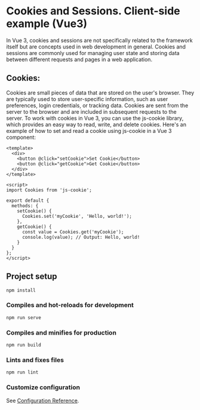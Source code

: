 # Cookies and Sessions. Client-side example (Vue3)

In Vue 3, cookies and sessions are not specifically related to the framework itself but are concepts used in web development in general. Cookies and sessions are commonly used for managing user state and storing data between different requests and pages in a web application.

## Cookies:
Cookies are small pieces of data that are stored on the user's browser. They are typically used to store user-specific information, such as user preferences, login credentials, or tracking data. Cookies are sent from the server to the browser and are included in subsequent requests to the server.
To work with cookies in Vue 3, you can use the js-cookie library, which provides an easy way to read, write, and delete cookies. Here's an example of how to set and read a cookie using js-cookie in a Vue 3 component:

```vue
<template>
  <div>
    <button @click="setCookie">Set Cookie</button>
    <button @click="getCookie">Get Cookie</button>
  </div>
</template>

<script>
import Cookies from 'js-cookie';

export default {
  methods: {
    setCookie() {
      Cookies.set('myCookie', 'Hello, world!');
    },
    getCookie() {
      const value = Cookies.get('myCookie');
      console.log(value); // Output: Hello, world!
    }
  }
};
</script>
```



## Project setup
```
npm install
```

### Compiles and hot-reloads for development
```
npm run serve
```

### Compiles and minifies for production
```
npm run build
```

### Lints and fixes files
```
npm run lint
```

### Customize configuration
See [Configuration Reference](https://cli.vuejs.org/config/).
